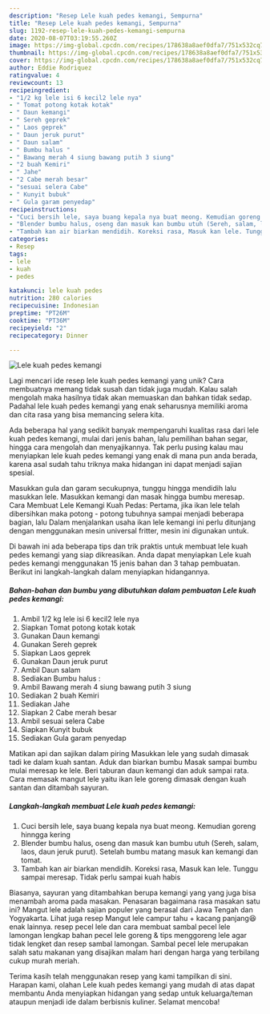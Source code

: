 ```yaml
---
description: "Resep Lele kuah pedes kemangi, Sempurna"
title: "Resep Lele kuah pedes kemangi, Sempurna"
slug: 1192-resep-lele-kuah-pedes-kemangi-sempurna
date: 2020-08-07T03:19:55.260Z
image: https://img-global.cpcdn.com/recipes/178638a8aef0dfa7/751x532cq70/lele-kuah-pedes-kemangi-foto-resep-utama.jpg
thumbnail: https://img-global.cpcdn.com/recipes/178638a8aef0dfa7/751x532cq70/lele-kuah-pedes-kemangi-foto-resep-utama.jpg
cover: https://img-global.cpcdn.com/recipes/178638a8aef0dfa7/751x532cq70/lele-kuah-pedes-kemangi-foto-resep-utama.jpg
author: Eddie Rodriquez
ratingvalue: 4
reviewcount: 13
recipeingredient:
- "1/2 kg lele isi 6 kecil2 lele nya"
- " Tomat potong kotak kotak"
- " Daun kemangi"
- " Sereh geprek"
- " Laos geprek"
- " Daun jeruk purut"
- " Daun salam"
- " Bumbu halus "
- " Bawang merah 4 siung bawang putih 3 siung"
- "2 buah Kemiri"
- " Jahe"
- "2 Cabe merah besar"
- "sesuai selera Cabe"
- " Kunyit bubuk"
- " Gula garam penyedap"
recipeinstructions:
- "Cuci bersih lele, saya buang kepala nya buat meong. Kemudian goreng hinngga kering"
- "Blender bumbu halus, oseng dan masuk kan bumbu utuh (Sereh, salam, laos, daun jeruk purut). Setelah bumbu matang masuk kan kemangi dan tomat."
- "Tambah kan air biarkan mendidih. Koreksi rasa, Masuk kan lele. Tunggu sampai meresap. Tidak perlu sampai kuah habis"
categories:
- Resep
tags:
- lele
- kuah
- pedes

katakunci: lele kuah pedes 
nutrition: 280 calories
recipecuisine: Indonesian
preptime: "PT26M"
cooktime: "PT36M"
recipeyield: "2"
recipecategory: Dinner

---
```



![Lele kuah pedes kemangi](https://img-global.cpcdn.com/recipes/178638a8aef0dfa7/751x532cq70/lele-kuah-pedes-kemangi-foto-resep-utama.jpg)

Lagi mencari ide resep lele kuah pedes kemangi yang unik? Cara membuatnya memang tidak susah dan tidak juga mudah. Kalau salah mengolah maka hasilnya tidak akan memuaskan dan bahkan tidak sedap. Padahal lele kuah pedes kemangi yang enak seharusnya memiliki aroma dan cita rasa yang bisa memancing selera kita.

Ada beberapa hal yang sedikit banyak mempengaruhi kualitas rasa dari lele kuah pedes kemangi, mulai dari jenis bahan, lalu pemilihan bahan segar, hingga cara mengolah dan menyajikannya. Tak perlu pusing kalau mau menyiapkan lele kuah pedes kemangi yang enak di mana pun anda berada, karena asal sudah tahu triknya maka hidangan ini dapat menjadi sajian spesial.

Masukkan gula dan garam secukupnya, tunggu hingga mendidih lalu masukkan lele. Masukkan kemangi dan masak hingga bumbu meresap. Cara Membuat Lele Kemangi Kuah Pedas: Pertama, jika ikan lele telah dibersihkan maka potong - potong tubuhnya sampai menjadi beberapa bagian, lalu Dalam menjalankan usaha ikan lele kemangi ini perlu ditunjang dengan menggunakan mesin universal fritter, mesin ini digunakan untuk.


Di bawah ini ada beberapa tips dan trik praktis untuk membuat lele kuah pedes kemangi yang siap dikreasikan. Anda dapat menyiapkan Lele kuah pedes kemangi menggunakan 15 jenis bahan dan 3 tahap pembuatan. Berikut ini langkah-langkah dalam menyiapkan hidangannya.

<!--inarticleads1-->

##### Bahan-bahan dan bumbu yang dibutuhkan dalam pembuatan Lele kuah pedes kemangi:

1. Ambil 1/2 kg lele isi 6 kecil2 lele nya
1. Siapkan  Tomat potong kotak kotak
1. Gunakan  Daun kemangi
1. Gunakan  Sereh geprek
1. Siapkan  Laos geprek
1. Gunakan  Daun jeruk purut
1. Ambil  Daun salam
1. Sediakan  Bumbu halus :
1. Ambil  Bawang merah 4 siung bawang putih 3 siung
1. Sediakan 2 buah Kemiri
1. Sediakan  Jahe
1. Siapkan 2 Cabe merah besar
1. Ambil sesuai selera Cabe
1. Siapkan  Kunyit bubuk
1. Sediakan  Gula garam penyedap


Matikan api dan sajikan dalam piring Masukkan lele yang sudah dimasak tadi ke dalam kuah santan. Aduk dan biarkan bumbu Masak sampai bumbu mulai meresap ke lele. Beri taburan daun kemangi dan aduk sampai rata. Cara memasak mangut lele yaitu ikan lele goreng dimasak dengan kuah santan dan ditambah sayuran. 

<!--inarticleads2-->

##### Langkah-langkah membuat Lele kuah pedes kemangi:

1. Cuci bersih lele, saya buang kepala nya buat meong. Kemudian goreng hinngga kering
1. Blender bumbu halus, oseng dan masuk kan bumbu utuh (Sereh, salam, laos, daun jeruk purut). Setelah bumbu matang masuk kan kemangi dan tomat.
1. Tambah kan air biarkan mendidih. Koreksi rasa, Masuk kan lele. Tunggu sampai meresap. Tidak perlu sampai kuah habis


Biasanya, sayuran yang ditambahkan berupa kemangi yang yang juga bisa menambah aroma pada masakan. Penasaran bagaimana rasa masakan satu ini? Mangut lele adalah sajian populer yang berasal dari Jawa Tengah dan Yogyakarta. Lihat juga resep Mangut lele campur tahu + kacang panjang😆 enak lainnya. resep pecel lele dan cara membuat sambal pecel lele lamongan lengkap bahan pecel lele goreng &amp; tips menggoreng lele agar tidak lengket dan resep sambal lamongan. Sambal pecel lele merupakan salah satu makanan yang disajikan malam hari dengan harga yang terbilang cukup murah meriah. 

Terima kasih telah menggunakan resep yang kami tampilkan di sini. Harapan kami, olahan Lele kuah pedes kemangi yang mudah di atas dapat membantu Anda menyiapkan hidangan yang sedap untuk keluarga/teman ataupun menjadi ide dalam berbisnis kuliner. Selamat mencoba!
